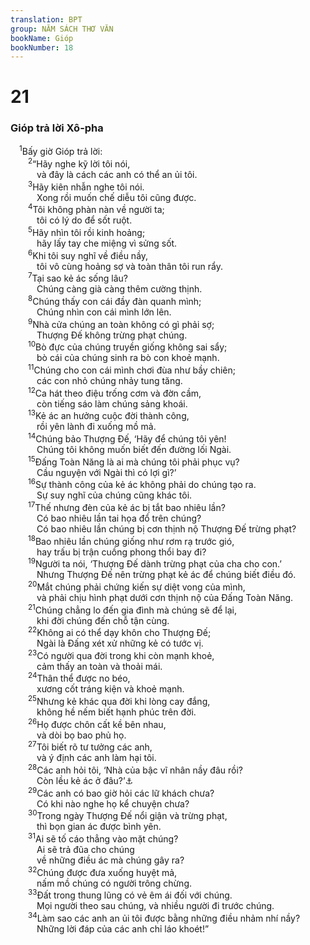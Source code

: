```yaml
---
translation: BPT
group: NĂM SÁCH THƠ VĂN
bookName: Gióp 
bookNumber: 18
---
```


<div class="title"><h1>21</h1><h3>Gióp trả lời Xô-pha</h3></div>
<span class="verse giop_21_1"> <sup>1</sup>Bấy giờ Gióp trả lời:<br/></span>
<span class="verse giop_21_2">  <sup>2</sup>“Hãy nghe kỹ lời tôi nói,<br/>   và đây là cách các anh có thể an ủi tôi.<br/></span>
<span class="verse giop_21_3">  <sup>3</sup>Hãy kiên nhẫn nghe tôi nói.<br/>   Xong rồi muốn chế diễu tôi cũng được.<br/></span>
<span class="verse giop_21_4">  <sup>4</sup>Tôi không phàn nàn về người ta;<br/>   tôi có lý do để sốt ruột.<br/></span>
<span class="verse giop_21_5">  <sup>5</sup>Hãy nhìn tôi rồi kinh hoảng;<br/>   hãy lấy tay che miệng vì sửng sốt.<br/></span>
<span class="verse giop_21_6">  <sup>6</sup>Khi tôi suy nghĩ về điều nầy,<br/>   tôi vô cùng hoảng sợ và toàn thân tôi run rẩy.<br/></span>
<span class="verse giop_21_7">  <sup>7</sup>Tại sao kẻ ác sống lâu?<br/>   Chúng càng già càng thêm cường thịnh.<br/></span>
<span class="verse giop_21_8">  <sup>8</sup>Chúng thấy con cái đầy đàn quanh mình;<br/>   Chúng nhìn con cái mình lớn lên.<br/></span>
<span class="verse giop_21_9">  <sup>9</sup>Nhà cửa chúng an toàn không có gì phải sợ;<br/>   Thượng Đế không trừng phạt chúng.<br/></span>
<span class="verse giop_21_10">  <sup>10</sup>Bò đực của chúng truyền giống không sai sẩy;<br/>   bò cái của chúng sinh ra bò con khoẻ mạnh.<br/></span>
<span class="verse giop_21_11">  <sup>11</sup>Chúng cho con cái mình chơi đùa như bầy chiên;<br/>   các con nhỏ chúng nhảy tung tăng.<br/></span>
<span class="verse giop_21_12">  <sup>12</sup>Ca hát theo điệu trống cơm và đờn cầm,<br/>   còn tiếng sáo làm chúng sảng khoái.<br/></span>
<span class="verse giop_21_13">  <sup>13</sup>Kẻ ác an hưởng cuộc đời thành công,<br/>   rồi yên lành đi xuống mồ mả.<br/></span>
<span class="verse giop_21_14">  <sup>14</sup>Chúng bảo Thượng Đế, ‘Hãy để chúng tôi yên!<br/>   Chúng tôi không muốn biết đến đường lối Ngài.<br/></span>
<span class="verse giop_21_15">  <sup>15</sup>Đấng Toàn Năng là ai mà chúng tôi phải phục vụ?<br/>   Cầu nguyện với Ngài thì có lợi gì?’<br/></span>
<span class="verse giop_21_16">  <sup>16</sup>Sự thành công của kẻ ác không phải do chúng tạo ra.<br/>   Sự suy nghĩ của chúng cũng khác tôi.<br/></span>
<span class="verse giop_21_17">  <sup>17</sup>Thế nhưng đèn của kẻ ác bị tắt bao nhiêu lần?<br/>   Có bao nhiêu lần tai họa đổ trên chúng?<br/>   Có bao nhiêu lần chúng bị cơn thịnh nộ Thượng Đế trừng phạt?<br/></span>
<span class="verse giop_21_18">  <sup>18</sup>Bao nhiêu lần chúng giống như rơm rạ trước gió,<br/>   hay trấu bị trận cuồng phong thổi bay đi?<br/></span>
<span class="verse giop_21_19">  <sup>19</sup>Người ta nói, ‘Thượng Đế dành trừng phạt của cha cho con.’<br/>   Nhưng Thượng Đế nên trừng phạt kẻ ác để chúng biết điều đó.<br/></span>
<span class="verse giop_21_20">  <sup>20</sup>Mắt chúng phải chứng kiến sự diệt vong của mình,<br/>   và phải chịu hình phạt dưới cơn thịnh nộ của Đấng Toàn Năng.<br/></span>
<span class="verse giop_21_21">  <sup>21</sup>Chúng chẳng lo đến gia đình mà chúng sẽ để lại,<br/>   khi đời chúng đến chỗ tận cùng.<br/></span>
<span class="verse giop_21_22">  <sup>22</sup>Không ai có thể dạy khôn cho Thượng Đế;<br/>   Ngài là Đấng xét xử những kẻ có tước vị.<br/></span>
<span class="verse giop_21_23">  <sup>23</sup>Có người qua đời trong khi còn mạnh khoẻ,<br/>   cảm thấy an toàn và thoải mái.<br/></span>
<span class="verse giop_21_24">  <sup>24</sup>Thân thể được no béo,<br/>   xương cốt tráng kiện và khoẻ mạnh.<br/></span>
<span class="verse giop_21_25">  <sup>25</sup>Nhưng kẻ khác qua đời khi lòng cay đắng,<br/>   không hề nếm biết hạnh phúc trên đời.<br/></span>
<span class="verse giop_21_26">  <sup>26</sup>Họ được chôn cất kề bên nhau,<br/>   và dòi bọ bao phủ họ.<br/></span>
<span class="verse giop_21_27">  <sup>27</sup>Tôi biết rõ tư tưởng các anh,<br/>   và ý định các anh làm hại tôi.<br/></span>
<span class="verse giop_21_28">  <sup>28</sup>Các anh hỏi tôi, ‘Nhà của bậc vĩ nhân nầy đâu rồi?<br/>   Còn lều kẻ ác ở đâu?’<a data-toggle="tooltip" data-placement="bottom" title="Hay “Hãy chỉ cho tôi nhà của lãnh tụ gian ác. Hãy cho tôi biết nhà của những kẻ bất lương.”">⚓</a><br/></span>
<span class="verse giop_21_29">  <sup>29</sup>Các anh có bao giờ hỏi các lữ khách chưa?<br/>   Có khi nào nghe họ kể chuyện chưa?<br/></span>
<span class="verse giop_21_30">  <sup>30</sup>Trong ngày Thượng Đế nổi giận và trừng phạt,<br/>   thì bọn gian ác được bình yên.<br/></span>
<span class="verse giop_21_31">  <sup>31</sup>Ai sẽ tố cáo thẳng vào mặt chúng?<br/>   Ai sẽ trả đũa cho chúng<br/>   về những điều ác mà chúng gây ra?<br/></span>
<span class="verse giop_21_32">  <sup>32</sup>Chúng được đưa xuống huyệt mả,<br/>   nấm mồ chúng có người trông chừng.<br/></span>
<span class="verse giop_21_33">  <sup>33</sup>Đất trong thung lũng có vẻ êm ái đối với chúng.<br/>   Mọi người theo sau chúng, và nhiều người đi trước chúng.<br/></span>
<span class="verse giop_21_34">  <sup>34</sup>Làm sao các anh an ủi tôi được bằng những điều nhảm nhí nầy?<br/>   Những lời đáp của các anh chỉ láo khoét!”<br/></span>
